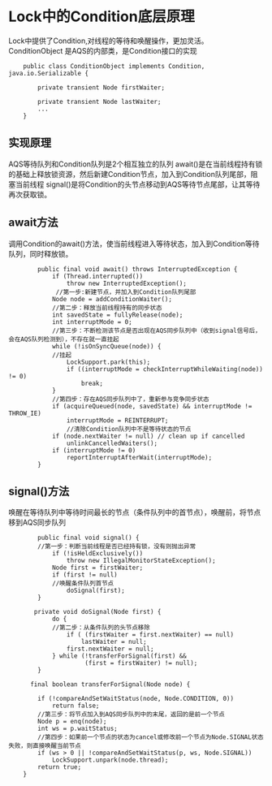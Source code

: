 # Lock中的Condition底层原理

Lock中提供了Condition,对线程的等待和唤醒操作，更加灵活。
ConditionObject 是AQS的内部类，是Condition接口的实现

```
    public class ConditionObject implements Condition, java.io.Serializable {
    
        private transient Node firstWaiter;
        
        private transient Node lastWaiter;
    	...
    }

```

## 实现原理

AQS等待队列和Condition队列是2个相互独立的队列
await()是在当前线程持有锁的基础上释放锁资源，然后新建Condition节点，加入到Condition队列尾部，阻塞当前线程
signal()是将Condition的头节点移动到AQS等待节点尾部，让其等待再次获取锁。

## await方法
调用Condition的await()方法，使当前线程进入等待状态，加入到Condition等待队列，同时释放锁。

```
        public final void await() throws InterruptedException {
            if (Thread.interrupted())
                throw new InterruptedException();
             //第一步:新建节点，并加入到Condition队列尾部
            Node node = addConditionWaiter();
            //第二步：释放当前线程持有的同步状态
            int savedState = fullyRelease(node);
            int interruptMode = 0;
            //第三步：不断检测该节点是否出现在AQS同步队列中（收到signal信号后，会在AQS队列检测到），不存在就一直挂起
            while (!isOnSyncQueue(node)) {
            //挂起
                LockSupport.park(this);
                if ((interruptMode = checkInterruptWhileWaiting(node)) != 0)
                    break;
            }
            //第四步：存在AQS同步队列中了，重新参与竞争同步状态
            if (acquireQueued(node, savedState) && interruptMode != THROW_IE)
                interruptMode = REINTERRUPT;
                //清除Condition队列中不是等待状态的节点
            if (node.nextWaiter != null) // clean up if cancelled
                unlinkCancelledWaiters();
            if (interruptMode != 0)
                reportInterruptAfterWait(interruptMode);
        }
```
## signal()方法

唤醒在等待队列中等待时间最长的节点（条件队列中的首节点），唤醒前，将节点移到AQS同步队列
```
        public final void signal() {
        //第一步：判断当前线程是否已经持有锁，没有则抛出异常
            if (!isHeldExclusively())
                throw new IllegalMonitorStateException();
            Node first = firstWaiter;
            if (first != null)
            //唤醒条件队列首节点
                doSignal(first);
        }
        
       private void doSignal(Node first) {
            do {
            //第二步：从条件队列的头节点移除
                if ( (firstWaiter = first.nextWaiter) == null)
                    lastWaiter = null;
                first.nextWaiter = null;
            } while (!transferForSignal(first) &&
                     (first = firstWaiter) != null);
        }
        
      final boolean transferForSignal(Node node) {
      
        if (!compareAndSetWaitStatus(node, Node.CONDITION, 0))
            return false;
		//第三步：将节点加入到AQS同步队列中的末尾，返回的是前一个节点
        Node p = enq(node);
        int ws = p.waitStatus;
        //第四步：如果前一个节点的状态为cancel或修改前一个节点为Node.SIGNAL状态失败，则直接唤醒当前节点
        if (ws > 0 || !compareAndSetWaitStatus(p, ws, Node.SIGNAL))
            LockSupport.unpark(node.thread);
        return true;
    }

```






















